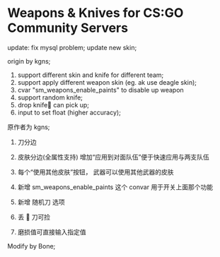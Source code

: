 # Weapons & Knives for CS:GO Community Servers

update:
fix mysql problem;
update new skin;

origin by kgns;

1. support different skin and knife for different team;
2. support apply different weapon skin (eg. ak use deagle skin);
3. cvar "sm_weapons_enable_paints" to disable up weapon
4. support random knife;
5. drop knife🔪 can pick up;
6. input to set float (higher accuracy);

原作者为 kgns;

1. 刀分边

2. 皮肤分边(全属性支持) 增加“应用到对面队伍”便于快速应用与两支队伍

3. 每个“使用其他皮肤”按钮， 武器可以使用其他武器的皮肤
4. 新增 sm_weapons_enable_paints 这个 convar 用于开关上面那个功能
5. 新增 随机刀 选项
6. 丢 🔪 刀可捡
7. 磨损值可直接输入指定值

Modify by Bone;
